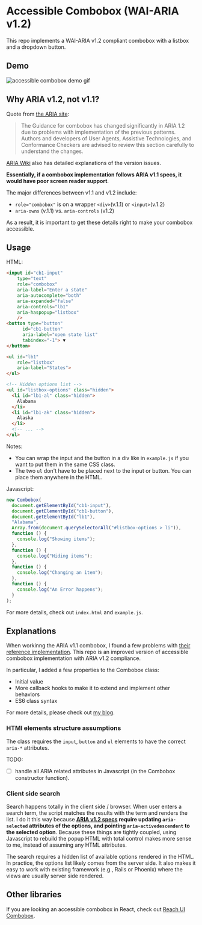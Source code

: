 # Accessible Combobox (WAI-ARIA v1.2)

This repo implements a WAI-ARIA v1.2 compliant combobox with a listbox and a dropdown button.

## Demo

![accessible combobox demo gif](https://user-images.githubusercontent.com/2715151/96359280-03a79d80-10df-11eb-909b-be8eed0ee6b8.gif)


## Why ARIA v1.2, not v1.1?

Quote from [the ARIA site](https://www.w3.org/TR/wai-aria-1.2/#combobox):

> The Guidance for combobox has changed significantly in ARIA 1.2 due to problems with implementation of the previous patterns. Authors and developers of User Agents, Assistive Technologies, and Conformance Checkers are advised to review this section carefully to understand the changes.

[ARIA Wiki](https://github.com/w3c/aria/wiki/Resolving-ARIA-1.1-Combobox-Issues) also has detailed explanations of the version issues.

__Essentially, if a combobox implementation follows ARIA v1.1 specs, it would have poor
screen reader support__.

The major differences between v1.1 and v1.2 include:
- `role="combobox"` is on a wrapper `<div>`(v.1.1) or `<input>`(v.1.2)
- `aria-owns` (v.1.1) vs. `aria-controls` (v1.2)

As a result, it is important to get these details right to make your combobox accessible.

## Usage

HTML:

```html
<input id="cb1-input"
    type="text"
    role="combobox"
    aria-label="Enter a state"
    aria-autocomplete="both"
    aria-expanded="false"
    aria-controls="lb1"
    aria-haspopup="listbox"
    />
<button type="button"
      id="cb1-button"
      aria-label="open state list"
      tabindex="-1"> ▼
</button>

<ul id="lb1"
    role="listbox"
    aria-label="States">
</ul>

<!-- Hidden options list -->
<ul id="listbox-options" class="hidden">
  <li id="lb1-al" class="hidden">
    Alabama
  </li>
  <li id="lb1-ak" class="hidden">
    Alaska
  </li>
  <!-- ... -->
</ul>
```

Notes:

- You can wrap the input and the button in a div like in `example.js` if you want to put them in the same CSS class.
- The two `ul` don't have to be placed next to the input or button. You can place them anywhere in the HTML.

Javascript:

```javascript
new Combobox(
  document.getElementById("cb1-input"),
  document.getElementById("cb1-button"),
  document.getElementById("lb1"),
  "Alabama",
  Array.from(document.querySelectorAll("#listbox-options > li")),
  function () {
    console.log("Showing items");
  },
  function () {
    console.log("Hiding items");
  },
  function () {
    console.log("Changing an item");
  },
  function () {
    console.log("An Error happens");
  }
);
```

For more details, check out `index.html` and `example.js`.

## Explanations
When workinng the ARIA v1.1 combobox, I found a few problems with [their reference implementation](https://www.w3.org/TR/wai-aria-practices/examples/combobox/aria1.1pattern/listbox-combo.html).
This repo is an improved version of accessible combobox implementation with ARIA v1.2 compliance.

In particular, I added a few properties to the Combobox class:
  - Initial value
  - More callback hooks to make it to extend and implement other behaviors
  - ES6 class syntax

For more details, please check out [my blog](https://blog.junjizhi.com/).

### HTMl elements structure assumptions

The class requires the `input`, `button` and `ul` elements to have the correct `aria-*` attributes.

TODO:

- [ ] handle all ARIA related attributes in Javascript (in the Combobox constructor function).


### Client side search

Search happens totally in the client side / browser. When user enters a search term, the script
matches the results with the term and renders the list. I do it this way because __[ARIA v1.2 specs](https://www.w3.org/TR/wai-aria-practices-1.2/#combobox)
require updating `aria-selected` attributes of the options, and pointing `aria-activedescendent` to the selected option__. Because
these things are tightly coupled, using Javascript to rebuild the popup HTML with total control makes more sense to me, instead of assuming any HTML attributes.

The search requires a hidden list of available
options rendered in the HTML. In practice, the options list likely comes from the server side. It also makes it easy to work with existing framework (e.g., Rails or Phoenix) where the views are
usually server side rendered.

## Other libraries

If you are looking an accessible combobox in React, check out [Reach UI Combobox](https://reach.tech/combobox/).